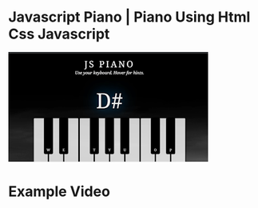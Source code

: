 # Javascript Piano | Piano Using Html Css Javascript 

<a href="https://jspiano.rojansapkota.com.np/">
         <img alt="Image" src="property/Snapshot.png">
      </a>

# Example Video
